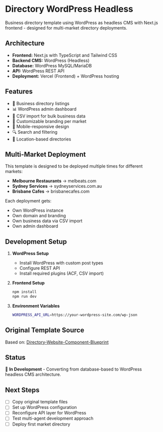 # Directory WordPress Headless

Business directory template using WordPress as headless CMS with Next.js frontend - designed for multi-market directory deployments.

## Architecture

- **Frontend:** Next.js with TypeScript and Tailwind CSS
- **Backend CMS:** WordPress (Headless)
- **Database:** WordPress MySQL/MariaDB
- **API:** WordPress REST API
- **Deployment:** Vercel (Frontend) + WordPress hosting

## Features

- 🏢 Business directory listings
- 📊 WordPress admin dashboard
- 📁 CSV import for bulk business data
- 🎨 Customizable branding per market
- 📱 Mobile-responsive design
- 🔍 Search and filtering
- 📍 Location-based directories

## Multi-Market Deployment

This template is designed to be deployed multiple times for different markets:

- **Melbourne Restaurants** → melbeats.com
- **Sydney Services** → sydneyservices.com.au  
- **Brisbane Cafes** → brisbanecafes.com

Each deployment gets:
- Own WordPress instance
- Own domain and branding
- Own business data via CSV import
- Own admin dashboard

## Development Setup

1. **WordPress Setup**
   - Install WordPress with custom post types
   - Configure REST API
   - Install required plugins (ACF, CSV import)

2. **Frontend Setup**
   ```bash
   npm install
   npm run dev
   ```

3. **Environment Variables**
   ```bash
   WORDPRESS_API_URL=https://your-wordpress-site.com/wp-json
   ```

## Original Template Source

Based on: [Directory-Website-Component-Blueprint](https://github.com/Bionic-Dongle/Directory-Website-Component-Blueprint)

## Status

🚧 **In Development** - Converting from database-based to WordPress headless CMS architecture.

## Next Steps

- [ ] Copy original template files
- [ ] Set up WordPress configuration
- [ ] Reconfigure API layer for WordPress
- [ ] Test multi-agent development approach
- [ ] Deploy first market directory